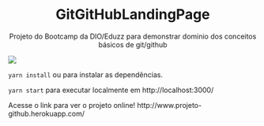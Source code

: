 
<h1 align="center">GitGitHubLandingPage</h1>

<p align="center">
Projeto do Bootcamp da DIO/Eduzz para demonstrar dominio dos conceitos básicos de git/github </p>

<a>
 <img src="https://user-images.githubusercontent.com/89225210/148299296-50e02bd9-1e29-498c-bc22-54ee50f1e01b.png">
</a>

<p><code>yarn install</code> ou para instalar as dependências.</p>
<p><code>yarn start</code> para executar localmente em http://localhost:3000/</p>


<p>Acesse o link para ver o projeto online!  http://www.projeto-github.herokuapp.com/ </p>
